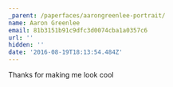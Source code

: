 ```yaml
---
_parent: /paperfaces/aarongreenlee-portrait/
name: Aaron Greenlee
email: 81b3151b91c9dfc3d0074cba1a0357c6
url: ''
hidden: ''
date: '2016-08-19T18:13:54.484Z'
---
```


Thanks for making me look cool
